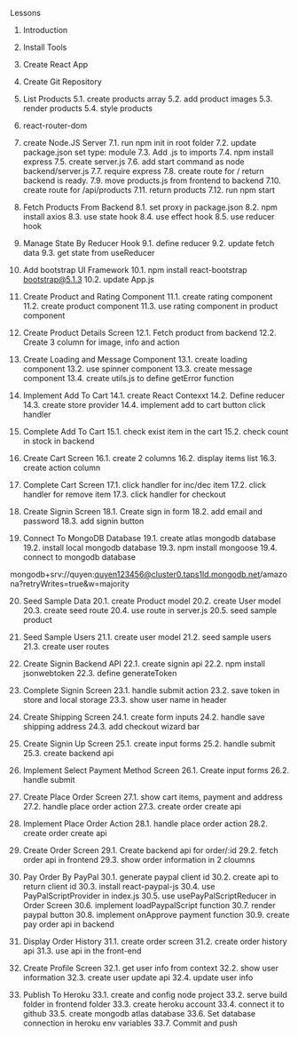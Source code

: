 Lessons

1. Introduction
2. Install Tools
3. Create React App
4. Create Git Repository

5. List Products
   5.1. create products array
   5.2. add product images
   5.3. render products
   5.4. style products

6. react-router-dom

7. create Node.JS Server
   7.1. run npm init in root folder
   7.2. update package.json set type: module
   7.3. Add .js to imports
   7.4. npm install express
   7.5. create server.js
   7.6. add start command as node backend/server.js
   7.7. require express
   7.8. create route for / return backend is ready.
   7.9. move products.js from frontend to backend
   7.10. create route for /api/products
   7.11. return products
   7.12. run npm start

8. Fetch Products From Backend
   8.1. set proxy in package.json
   8.2. npm install axios
   8.3. use state hook
   8.4. use effect hook
   8.5. use reducer hook

9. Manage State By Reducer Hook
   9.1. define reducer
   9.2. update fetch data
   9.3. get state from useReducer

10. Add bootstrap UI Framework
    10.1. npm install react-bootstrap bootstrap@5.1.3
    10.2. update App.js

11. Create Product and Rating Component
    11.1. create rating component
    11.2. create product component
    11.3. use rating component in product component

12. Create Product Details Screen
    12.1. Fetch product from backend
    12.2. Create 3 column for image, info and action

13. Create Loading and Message Component
    13.1. create loading component
    13.2. use spinner component
    13.3. create message component
    13.4. create utils.js to define getError function

14. Implement Add To Cart
    14.1. create React Contexxt
    14.2. Define reducer
    14.3. create store provider
    14.4. implement add to cart button click handler

15. Complete Add To Cart
    15.1. check exist item in the cart
    15.2. check count in stock in backend

16. Create Cart Screen
    16.1. create 2 columns
    16.2. display items list
    16.3. create action column

17. Complete Cart Screen
    17.1. click handler for inc/dec item
    17.2. click handler for remove item
    17.3. click handler for checkout

18. Create Signin Screen
    18.1. Create sign in form
    18.2. add email and password
    18.3. add signin button

19. Connect To MongoDB Database
    19.1. create atlas mongodb database
    19.2. install local mongodb database
    19.3. npm install mongoose
    19.4. connect to mongodb database

mongodb+srv://quyen:quyen123456@cluster0.taps1ld.mongodb.net/amazona?retryWrites=true&w=majority

20. Seed Sample Data
    20.1. create Product model
    20.2. create User model
    20.3. create seed route
    20.4. use route in server.js
    20.5. seed sample product

21. Seed Sample Users
    21.1. create user model
    21.2. seed sample users
    21.3. create user routes

22. Create Signin Backend API
    22.1. create signin api
    22.2. npm install jsonwebtoken
    22.3. define generateToken

23. Complete Signin Screen
    23.1. handle submit action
    23.2. save token in store and local storage
    23.3. show user name in header

24. Create Shipping Screen
    24.1. create form inputs
    24.2. handle save shipping address
    24.3. add checkout wizard bar

25. Create Signin Up Screen
    25.1. create input forms
    25.2. handle submit
    25.3. create backend api

26. Implement Select Payment Method Screen
    26.1. Create input forms
    26.2. handle submit

27. Create Place Order Screen
    27.1. show cart items, payment and address
    27.2. handle place order action
    27.3. create order create api

28. Implement Place Order Action
    28.1. handle place order action
    28.2. create order create api

29. Create Order Screen
    29.1. Create backend api for order/:id
    29.2. fetch order api in frontend
    29.3. show order information in 2 cloumns

30. Pay Order By PayPal
    30.1. generate paypal client id
    30.2. create api to return client id
    30.3. install react-paypal-js
    30.4. use PayPalScriptProvider in index.js
    30.5. use usePayPalScriptReducer in Order Screen
    30.6. implement loadPaypalScript function
    30.7. render paypal button
    30.8. implement onApprove payment function
    30.9. create pay order api in backend

31. Display Order History
    31.1. create order screen
    31.2. create order history api
    31.3. use api in the front-end

32. Create Profile Screen
    32.1. get user info from context
    32.2. show user information
    32.3. create user update api
    32.4. update user info

33. Publish To Heroku
    33.1. create and config node project
    33.2. serve build folder in frontend folder
    33.3. create heroku account
    33.4. connect it to github
    33.5. create mongodb atlas database
    33.6. Set database connection in heroku env variables
    33.7. Commit and push
